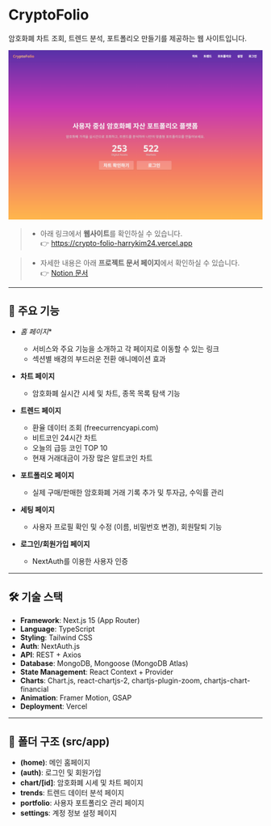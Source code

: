 # CryptoFolio

암호화폐 차트 조회, 트렌드 분석, 포트폴리오 만들기를 제공하는 웹 사이트입니다.

![홈 화면](https://github.com/HarryKim24/CryptoFolio/raw/main/public/homepage.png)

> - 아래 링크에서 **웹사이트**를 확인하실 수 있습니다.  
> 👉 https://crypto-folio-harrykim24.vercel.app

> - 자세한 내용은 아래 **프로젝트 문서 페이지**에서 확인하실 수 있습니다.  
> 👉 [Notion 문서](https://tl9434.notion.site/CryptoFolio-229857f733818008bc5ff076fcc8a16f?pvs=74)

---

## 🚀 주요 기능

- *홈 페이지**  
  - 서비스와 주요 기능을 소개하고 각 페이지로 이동할 수 있는 링크
  - 섹션별 배경의 부드러운 전환 애니메이션 효과

- **차트 페이지**  
  - 암호화폐 실시간 시세 및 차트, 종목 목록 탐색 기능

- **트렌드 페이지**  
  - 환율 데이터 조회 (freecurrencyapi.com)
  - 비트코인 24시간 차트
  - 오늘의 급등 코인 TOP 10
  - 현재 거래대금이 가장 많은 알트코인 차트

- **포트폴리오 페이지**  
  - 실제 구매/판매한 암호화폐 거래 기록 추가 및 투자금, 수익률 관리

- **세팅 페이지**  
  - 사용자 프로필 확인 및 수정 (이름, 비밀번호 변경), 회원탈퇴 기능

- **로그인/회원가입 페이지**  
  - NextAuth를 이용한 사용자 인증

---

## 🛠️ 기술 스택
- **Framework**: Next.js 15 (App Router)
- **Language**: TypeScript
- **Styling**: Tailwind CSS
- **Auth**: NextAuth.js
- **API**: REST + Axios
- **Database**: MongoDB, Mongoose (MongoDB Atlas)
- **State Management**: React Context + Provider
- **Charts**: Chart.js, react-chartjs-2, chartjs-plugin-zoom, chartjs-chart-financial
- **Animation**: Framer Motion, GSAP
- **Deployment**: Vercel

---

## 📂 폴더 구조 (src/app)
- **(home)**: 메인 홈페이지
- **(auth)**: 로그인 및 회원가입
- **chart/[id]**: 암호화폐 시세 및 차트 페이지
- **trends**: 트렌드 데이터 분석 페이지
- **portfolio**: 사용자 포트폴리오 관리 페이지
- **settings**: 계정 정보 설정 페이지
